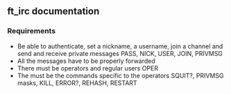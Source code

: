 ## ft\_irc documentation

### Requirements

* Be able to authenticate, set a nickname, a username, join a channel and send and receive private messages
		PASS, NICK, USER, JOIN, PRIVMSG
* All the messages have to be properly forwarded
* There must be operators and regular users
		OPER
* The must be the commands specific to the operators
		SQUIT?, PRIVMSG masks, KILL, ERROR?, REHASH, RESTART
